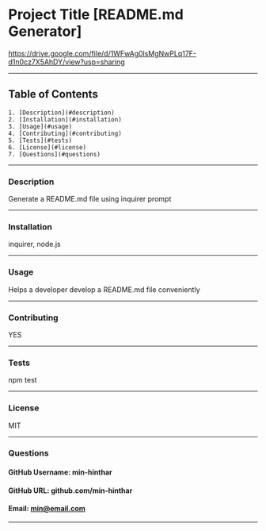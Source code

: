 
  
  # Project Title [README.md Generator]

https://drive.google.com/file/d/1WFwAg0lsMgNwPLq17F-d1n0cz7X5AhDY/view?usp=sharing

-----

  ## Table of Contents
    1. [Description](#description)
    2. [Installation](#installation)
    3. [Usage](#usage)
    4. [Contributing](#contributing)
    5. [Tests](#tests)
    6. [License](#license)
    7. [Questions](#questions)

-----

### Description 
Generate a README.md file using inquirer prompt 

-----

  ### Installation 
inquirer, node.js

-----

### Usage 
Helps a developer develop a README.md file conveniently 

-----

### Contributing 
YES 

-----

### Tests 
npm test 

-----

### License 
MIT 

-----

### Questions 

#### GitHub Username: min-hinthar 

#### GitHub URL: github.com/min-hinthar

#### Email: min@email.com

-----

